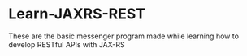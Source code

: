 # Learn-JAXRS-REST
These are the basic messenger program made while learning how to develop RESTful APIs with JAX-RS
